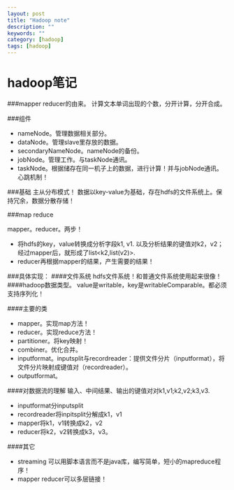 ```yaml
---
layout: post
title: "Hadoop note"
description: ""
keywords: ""
category: [hadoop]
tags: [hadoop]
---
```


hadoop笔记
==========
###mapper reducer的由来。
计算文本单词出现的个数，分开计算，分开合成。

###组件
 * nameNode。管理数据相关部分。
 * dataNode。管理slave里存放的数据。
 * secondaryNameNode。nameNode的备份。
 * jobNode。管理工作。与taskNode通讯。
 * taskNode。根据储存在同一机子上的数据，进行计算！并与jobNode通讯。心跳机制！

###基础
主从分布模式！
数据以key-value为基础，存在hdfs的文件系统上。保持冗余，数据分散存储！

###map reduce
 
 mapper。reducer。两步！
 
  * 将hdfs的key，value转换成分析字段k1, v1. 以及分析结果的键值对k2，v2；经过mapper后，就形成了list<k2,list(v2)>. 
  * reducer再根据mapper的结果，产生需要的结果！

###具体实现：
####文件系统
hdfs文件系统！和普通文件系统使用起来很像！
####hadoop数据类型。
value是writable，key是writableComparable。都必须支持序列化！

####主要的类
 * mapper。实现map方法！
 * reducer。实现reduce方法！
 * partitioner。将key映射！
 * combiner。优化合并。
 * inputformat。inputsplit与recordreader：提供文件分片（inputformat），将文件分片映射成键值对（recordreader）。
 * outputformat。

####对数据流的理解
输入、中间结果、输出的键值对对k1,v1;k2,v2;k3,v3.

   * inputformat分inputsplit
   * recordreader将inpitsplit分解成k1，v1
   * mapper将k1，v1转换成k2，v2
   * reducer将k2，v2转换成k3，v3。

####其它
 * streaming 可以用脚本语言而不是java库，编写简单，短小的mapreduce程序！
 * mapper reducer可以多层链接！